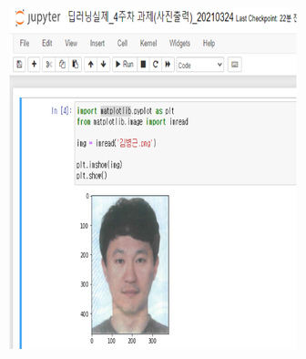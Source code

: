 <p> <img src="2021_1_딥러닝실제/과제/2021_0324_4주차-IMAGE(matplotlib)/딥러닝실제_4주차 과제(사진출력)_20210324.png" border="0" width="900" height="600"> </p>
